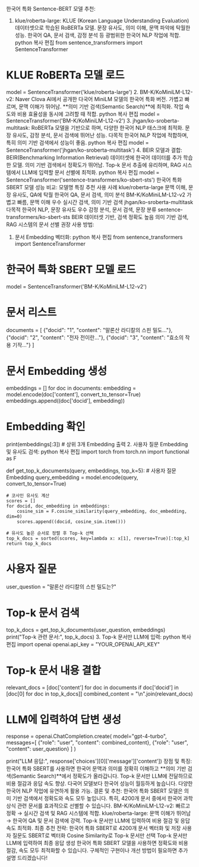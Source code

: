 한국어 특화 Sentence-BERT 모델 추천:
1. klue/roberta-large:
KLUE (Korean Language Understanding Evaluation) 데이터셋으로 학습된 RoBERTa 모델.
문장 유사도, 의미 이해, 문맥 파악에 탁월한 성능.
한국어 QA, 문서 검색, 감정 분석 등 광범위한 한국어 NLP 작업에 적합.
python
복사
편집
from sentence_transformers import SentenceTransformer

# KLUE RoBERTa 모델 로드
model = SentenceTransformer('klue/roberta-large')
2. BM-K/KoMiniLM-L12-v2:
Naver Clova AI에서 공개한 다국어 MiniLM 모델의 한국어 특화 버전.
가볍고 빠르며, 문맥 이해가 뛰어남.
**의미 기반 검색(Semantic Search)**에 최적화.
작업 속도와 비용 효율성을 동시에 고려할 때 적합.
python
복사
편집
model = SentenceTransformer('BM-K/KoMiniLM-L12-v2')
3. jhgan/ko-sroberta-multitask:
RoBERTa 모델을 기반으로 하며, 다양한 한국어 NLP 태스크에 최적화.
문장 유사도, 감정 분석, 문서 검색에 뛰어난 성능.
다목적 한국어 NLP 작업에 적합하며, 특히 의미 기반 검색에서 성능이 좋음.
python
복사
편집
model = SentenceTransformer('jhgan/ko-sroberta-multitask')
4. BEIR 모델과 결합:
BEIR(Benchmarking Information Retrieval) 데이터셋에 한국어 데이터를 추가 학습한 모델.
의미 기반 검색에서 정확도가 뛰어남.
Top-k 문서 추출에 유리하며, RAG 시스템에서 LLM에 입력할 문서 선별에 최적화.
python
복사
편집
model = SentenceTransformer('sentence-transformers/ko-sbert-sts')
한국어 특화 SBERT 모델 성능 비교:
모델명	특징	추천 사용 사례
klue/roberta-large	문맥 이해, 문장 유사도, QA에 탁월	한국어 QA, 문서 검색, 의미 분석
BM-K/KoMiniLM-L12-v2	가볍고 빠름, 문맥 이해 우수	실시간 검색, 의미 기반 검색
jhgan/ko-sroberta-multitask	다목적 한국어 NLP, 문장 유사도 우수	감정 분석, 문서 검색, 문장 분류
sentence-transformers/ko-sbert-sts	BEIR 데이터셋 기반, 검색 정확도 높음	의미 기반 검색, RAG 시스템의 문서 선별
권장 사용 방법:
1. 문서 Embedding 벡터화:
python
복사
편집
from sentence_transformers import SentenceTransformer

# 한국어 특화 SBERT 모델 로드
model = SentenceTransformer('BM-K/KoMiniLM-L12-v2')

# 문서 리스트
documents = [
    {"docid": "1", "content": "말론산 라디칼의 스핀 밀도..."},
    {"docid": "2", "content": "전자 전이란..."},
    {"docid": "3", "content": "효소의 작용 기작..."}
]

# 문서 Embedding 생성
embeddings = []
for doc in documents:
    embedding = model.encode(doc['content'], convert_to_tensor=True)
    embeddings.append((doc['docid'], embedding))

# Embedding 확인
print(embeddings[:3])  # 상위 3개 Embedding 출력
2. 사용자 질문 Embedding 및 유사도 검색:
python
복사
편집
import torch
from torch.nn import functional as F

def get_top_k_documents(query, embeddings, top_k=5):
    # 사용자 질문 Embedding
    query_embedding = model.encode(query, convert_to_tensor=True)

    # 코사인 유사도 계산
    scores = []
    for docid, doc_embedding in embeddings:
        cosine_sim = F.cosine_similarity(query_embedding, doc_embedding, dim=0)
        scores.append((docid, cosine_sim.item()))

    # 유사도 높은 순서로 정렬 후 Top-k 선택
    top_k_docs = sorted(scores, key=lambda x: x[1], reverse=True)[:top_k]
    return top_k_docs

# 사용자 질문
user_question = "말론산 라디칼의 스핀 밀도는?"

# Top-k 문서 검색
top_k_docs = get_top_k_documents(user_question, embeddings)
print("Top-k 관련 문서:", top_k_docs)
3. Top-k 문서만 LLM에 입력:
python
복사
편집
import openai
openai.api_key = "YOUR_OPENAI_API_KEY"

# Top-k 문서 내용 결합
relevant_docs = [doc['content'] for doc in documents if doc['docid'] in [doc[0] for doc in top_k_docs]]
combined_content = "\n".join(relevant_docs)

# LLM에 입력하여 답변 생성
response = openai.ChatCompletion.create(
    model="gpt-4-turbo",
    messages=[
        {"role": "user", "content": combined_content},
        {"role": "user", "content": user_question}
    ]
)

print("LLM 응답:", response['choices'][0]['message']['content'])
장점 및 특징:
한국어 특화 SBERT를 사용하면 한국어 문맥과 의미를 정확히 이해하고 **의미 기반 검색(Semantic Search)**에서 정확도가 올라갑니다.
Top-k 문서만 LLM에 전달하므로 비용 절감과 응답 속도 향상.
다국어 모델보다 한국어 성능이 월등하게 높습니다.
다양한 한국어 NLP 작업에 유연하게 활용 가능.
결론 및 추천:
한국어 특화 SBERT 모델은 의미 기반 검색에서 정확도와 속도 모두 높입니다.
특히, 4200개 문서 중에서 한국어 과학상식 관련 문서를 효과적으로 선별할 수 있습니다.
BM-K/KoMiniLM-L12-v2: 빠르고 정확 → 실시간 검색 및 RAG 시스템에 적합.
klue/roberta-large: 문맥 이해가 뛰어남 → 한국어 QA 및 문서 검색에 강력.
Top-k 문서만 LLM에 입력하여 비용 절감 및 응답 속도 최적화.
최종 추천 전략:
한국어 특화 SBERT로 4200개 문서 벡터화 및 저장
사용자 질문도 SBERT로 벡터화
Cosine Similarity로 Top-k 문서만 선택
Top-k 문서만 LLM에 입력하여 최종 응답 생성
한국어 특화 SBERT 모델을 사용하면 정확도와 비용 절감, 속도 모두 최적화할 수 있습니다.
구체적인 구현이나 개선 방법이 필요하면 추가 설명 드리겠습니다!